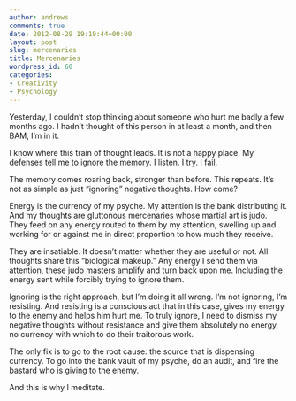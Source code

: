 ```yaml
---
author: andrews
comments: true
date: 2012-08-29 19:19:44+00:00
layout: post
slug: mercenaries
title: Mercenaries
wordpress_id: 60
categories:
- Creativity
- Psychology
---
```


Yesterday, I couldn’t stop thinking about someone who hurt me badly a few months ago. I hadn’t thought of this person in at least a month, and then BAM, I’m in it.





I know where this train of thought leads. It is not a happy place. My defenses tell me to ignore the memory. I listen. I try. I fail.





The memory comes roaring back, stronger than before. This repeats. It’s not as simple as just “ignoring” negative thoughts. How come?





Energy is the currency of my psyche. My attention is the bank distributing it. And my thoughts are gluttonous mercenaries whose martial art is judo. They feed on any energy routed to them by my attention, swelling up and working for or against me in direct proportion to how much they receive.





They are insatiable. It doesn’t matter whether they are useful or not. All thoughts share this “biological makeup.” Any energy I send them via attention, these judo masters amplify and turn back upon me. Including the energy sent while forcibly trying to ignore them.





Ignoring is the right approach, but I’m doing it all wrong. I’m not ignoring, I’m resisting. And resisting is a conscious act that in this case, gives my energy to the enemy and helps him hurt me. To truly ignore, I need to dismiss my negative thoughts without resistance and give them absolutely no energy, no currency with which to do their traitorous work.





The only fix is to go to the root cause: the source that is dispensing currency. To go into the bank vault of my psyche, do an audit, and fire the bastard who is giving to the enemy.





And this is why I meditate.



